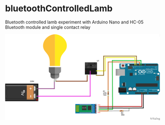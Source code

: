 # bluetoothControlledLamb
Bluetooth controlled lamb experiment with Arduino Nano and HC-05 Bluetooth module and single contact relay


![Image Des](https://github.com/unsalfurkanali/bluetoothControlledLamb/blob/master/sec.png)
